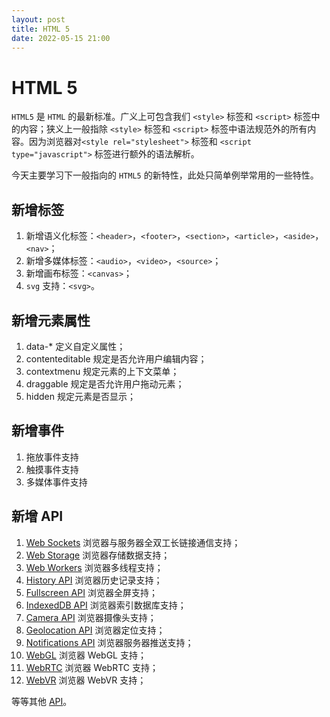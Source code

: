 ```yaml
---
layout: post
title: HTML 5
date: 2022-05-15 21:00
---
```

# HTML 5

`HTML5` 是 `HTML` 的最新标准。广义上可包含我们 `<style>` 标签和 `<script>` 标签中的内容；狭义上一般指除 `<style>` 标签和 `<script>` 标签中语法规范外的所有内容。因为浏览器对`<style rel="stylesheet">` 标签和 `<script type="javascript">` 标签进行额外的语法解析。

今天主要学习下一般指向的 `HTML5` 的新特性，此处只简单例举常用的一些特性。

## 新增标签

1. 新增语义化标签：`<header>`，`<footer>`，`<section>`，`<article>`，`<aside>`，`<nav>`；
2. 新增多媒体标签：`<audio>`，`<video>`，`<source>`；
3. 新增画布标签：`<canvas>`；
4. `svg` 支持：`<svg>`。

## 新增元素属性

1. data-* 定义自定义属性；
2. contenteditable 规定是否允许用户编辑内容；
3. contextmenu 规定元素的上下文菜单；
4. draggable 规定是否允许用户拖动元素；
5. hidden 规定元素是否显示；

## 新增事件

1. 拖放事件支持
2. 触摸事件支持
3. 多媒体事件支持

## 新增 API

1. [Web Sockets](https://developer.mozilla.org/zh-CN/docs/Web/API/WebSockets_API) 浏览器与服务器全双工长链接通信支持；
2. [Web Storage](https://developer.mozilla.org/zh-CN/docs/Web/API/Web_Storage_API) 浏览器存储数据支持；
3. [Web Workers](https://developer.mozilla.org/zh-CN/docs/Web/API/Web_Workers_API) 浏览器多线程支持；
4. [History API](https://developer.mozilla.org/zh-CN/docs/Web/API/History_API) 浏览器历史记录支持；
5. [Fullscreen API](https://developer.mozilla.org/zh-CN/docs/Web/API/Fullscreen_API) 浏览器全屏支持；
6. [IndexedDB API](https://developer.mozilla.org/zh-CN/docs/Web/API/IndexedDB_API) 浏览器索引数据库支持；
7. [Camera API](https://developer.mozilla.org/zh-CN/docs/Web/API/Camera_API) 浏览器摄像头支持；
8. [Geolocation API](https://developer.mozilla.org/zh-CN/docs/Web/API/Geolocation_API) 浏览器定位支持；
9. [Notifications API](https://developer.mozilla.org/zh-CN/docs/Web/API/Notifications_API) 浏览器服务器推送支持；
10. [WebGL](https://developer.mozilla.org/zh-CN/docs/Web/API/WebGL_API) 浏览器 WebGL 支持；
11. [WebRTC](https://developer.mozilla.org/zh-CN/docs/Web/API/WebRTC_API) 浏览器 WebRTC 支持；
12. [WebVR](https://developer.mozilla.org/zh-CN/docs/Web/API/WebVR_API) 浏览器 WebVR 支持；

等等其他 [API](https://developer.mozilla.org/zh-CN/docs/Web/API)。

